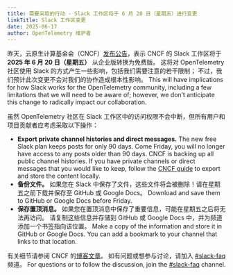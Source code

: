 ```yaml
---
title: 需要采取的行动 - Slack 工作区将于 6 月 20 日（星期五）进行变更
linkTitle: Slack 工作区变更
date: 2025-06-17
author: OpenTelemetry 维护者
---
```


昨天，云原生计算基金会（CNCF）[发布公告](https://www.cncf.io/blog/2025/06/16/cncf-slack-workspace-changes-coming-on-friday-june-20/)，表示
CNCF 的 Slack 工作区将于 **2025 年 6 月 20 日（星期五）** 从企业版转换为免费版。
这将对 OpenTelemetry 社区使用 Slack 的方式产生一些影响，包括我们需要注意的若干限制；
不过，我们预计此次变更不会对我们的协作造成根本性影响。 This will have implications for how Slack works
for the OpenTelemetry community, including a few limitations that we will need
to be aware of; however, we don’t anticipate this change to radically impact our
collaboration.

虽然 OpenTelemetry 社区在 Slack 工作区中的访问权限不会中断，但所有用户和项目贡献者应考虑采取以下操作：

- **Export private channel histories and direct messages.** The new free Slack
  plan keeps posts for only 90 days. Come Friday, you will no longer have access
  to any posts older than 90 days. CNCF is backing up all public channel
  histories. If you have private channels or direct messages that you would like
  to keep, follow the
  [CNCF guide](https://github.com/cncf/foundation/blob/main/policies-guidance/slack-backup.md)
  to export and store the content locally.
- **备份文件。** 如果您在 Slack 中保存了文件，这些文件将会被删除！请在星期五之前下载并保存至 GitHub 或 Google Docs。
  Download and save them to GitHub or Google Docs before Friday.
- **保存置顶消息。** 如果您在置顶消息中保存了重要信息，可能在星期五之后将无法再访问。
  请复制这些信息并存储到 GitHub 或 Google Docs 中，并为频道添加一个书签指向该位置。 Make a copy of the information
  and store it in GitHub or Google Docs. You can add a bookmark to your channel
  that links to that location.

有关细节请参阅 CNCF 的[博客文章](https://www.cncf.io/blog/2025/06/16/cncf-slack-workspace-changes-coming-on-friday-june-20/)。
如有问题或想参与讨论，请加入
[#slack-faq](https://cloud-native.slack.com/archives/C091NUGP5KN) 频道。 For questions or to follow the discussion, join the
[#slack-faq](https://cloud-native.slack.com/archives/C091NUGP5KN) channel.
